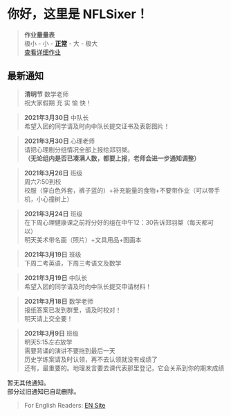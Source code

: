 ﻿# 你好，这里是 NFLSixer！

>**作业量量表**     
>极小 - 小 - [**正常**](db/wlgauge?id=正常) - 大 - 极大            
>[查看详细作业](db/dbtoday)             

## 最新通知

>**清明节** 数学老师                         
>祝大家假期 充 实 愉 快！          

>**2021年3月30日** 中队长      
>希望入团的同学请及时向中队长提交证书及表彰图片！            

>**2021年3月30日** 心理老师         
>请把心理剧分组情况全部上报给郑羽桀。           
>**（无论组内是否已凑满人数，都要上报，老师会进一步通知调整）**   

>**2021年3月26日** 班级          
>周六7:50到校   
>校服（穿白色外套，裤子蓝的）+补充能量的食物+不要带作业（可以带手机，小心撞树上）                 


>**2021年3月24日** 班级          
>在下周心理健康课之前将分好的组在中午12：30告诉郑羽桀（每天都可以）              
>明天美术带名画（照片）+文具用品+图画本                 

>**2021年3月19日** 班级        
>下周二考英语，下周三考语文及数学                 

>**2021年3月19日** 中队长      
>希望入团的同学请及时向中队长提交申请材料！            

>**2021年3月18日** 数学老师     
>报纸答案已发到群里，请及时校对！  
>明天请上交全要！           

>**2021年3月9日** 班级  
>明天5:15*左右*放学  
>需要背诵的演讲不要拖到最后一天  
>历史学练案请及时认领，再不去认领就没有成绩了  
>还有，最重要的。地理发言要去课代表那里登记，它会关系到你的期末成绩  

暂无其他通知。    
部分过旧通知已自动删除。

>For English Readers: [EN Site](en/)
